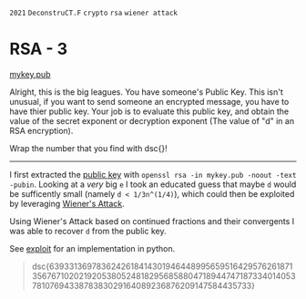 `2021` `DeconstruCT.F` `crypto` `rsa` `wiener attack`  

# RSA - 3
[mykey.pub](./mykey.pub)  

Alright, this is the big leagues. You have someone's Public Key. This isn't unusual, if you want to send someone an encrypted message, you have to have thier public key.
Your job is to evaluate this public key, and obtain the value of the secret exponent or decryption exponent (The value of "d" in an RSA encryption).

Wrap the number that you find with dsc{<number>}!
___

I first extracted the [public key](./mykey.pub) with `openssl rsa -in mykey.pub -noout -text -pubin`. Looking at a _very_ big `e` I took an educated guess that maybe `d` would be sufficently small (namely `d < 1/3n^(1/4)`), which could then be exploited by leveraging [Wiener's Attack](https://en.wikipedia.org/wiki/Wiener%27s_attack).

Using Wiener's Attack based on continued fractions and their convergents I was able to recover `d` from the public key.

See [exploit](./exploit.py) for an implementation in python.

> dsc{6393313697836242618414301946448995659516429576261871356767102021920538052481829568588047189447471873340140537810769433878383029164089236876209147584435733}
